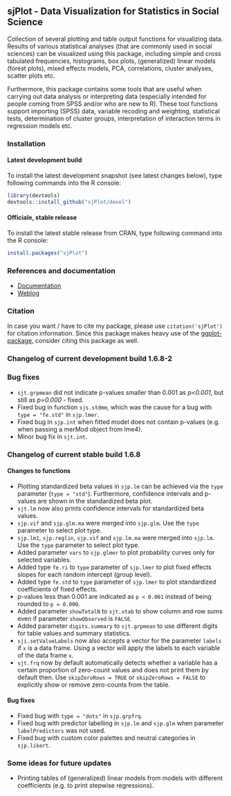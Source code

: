 sjPlot - Data Visualization for Statistics in Social Science
------------------------------------------------------------------------------
Collection of several plotting and table output functions for visualizing data. Results of various statistical analyses (that are commonly used in social sciences) can be visualized using this package, including simple and cross tabulated frequencies, histograms, box plots, (generalized) linear models (forest plots), mixed effects models, PCA, correlations, cluster analyses, scatter plots etc.

Furthermore, this package contains some tools that are useful when carrying out data analysis or interpreting data (especially intended for people coming from SPSS and/or who are new to R). These tool functions support importing (SPSS) data, variable recoding and weighting, statistical tests, determination of cluster groups, interpretation of interaction terms in regression models etc.


### Installation

#### Latest development build

To install the latest development snapshot (see latest changes below), type following commands into the R console:

```r
library(devtools)
devtools::install_github("sjPlot/devel")
```

#### Officiale, stable release
To install the latest stable release from CRAN, type following command into the R console:

```r
install.packages("sjPlot")
```

### References and documentation

- [Documentation](http://www.strengejacke.de/sjPlot/)
- [Weblog](http://strengejacke.wordpress.com/sjplot-r-package/)


### Citation

In case you want / have to cite my package, please use `citation('sjPlot')` for citation information. Since this package makes heavy use of the [ggplot-package](http://cran.r-project.org/web/packages/ggplot2/index.html), consider citing this package as well.


### Changelog of current development build 1.6.8-2

### Bug fixes
* `sjt.grpmean` did not indicate p-values smaller than 0.001 as _p<0.001_, but still as _p=0.000_ - fixed.
* Fixed bug in function `sjs.stdmm`, which was the cause for a bug with `type = "fe.std"` in `sjp.lmer`.
* Fixed bug in `sjp.int` when fitted model does not contain p-values (e.g. when passing a merMod object from lme4).
* Minor bug fix in `sjt.int`.


### Changelog of current stable build 1.6.8

#### Changes to functions
* Plotting standardized beta values in `sjp.lm` can be achieved via the `type` parameter (`type = "std"`). Furthermore, confidence intervals and p-values are shown in the standardized beta plot.
* `sjt.lm` now also prints confidence intervals for standardized beta values.
* `sjp.vif` and `sjp.glm.ma` were merged into `sjp.glm`. Use the `type` parameter to select plot type.
* `sjp.lm1`, `sjp.reglin`, `sjp.vif` and `sjp.lm.ma` were merged into `sjp.lm`. Use the `type` parameter to select plot type.
* Added parameter `vars` to `sjp.glmer` to plot probability curves only for selected variables.
* Added type `fe.ri` to `type` parameter of `sjp.lmer` to plot fixed effects slopes for each random intercept (group level).
* Added type `fe.std` to `type` parameter of `sjp.lmer` to plot standardized coefficients of fixed effects.
* p-values less than 0.001 are indicated as `p < 0.001` instead of being rounded to `p = 0.000`.
* Added parameter `showTotalN` to `sjt.xtab` to show column and row sums even if parameter `showObserved` is `FALSE`.
* Added parameter `digits.summary` to `sjt.grpmean` to use different digits for table values and summary statistics.
* `sji.setValueLabels` now also accepts a vector for the parameter `labels` if `x` is a data frame. Using a vector will apply the labels to each variable of the data frame `x`.
* `sjt.frq` now by default automatically detects whether a variable has a certain proportion of zero-count values and does not print them by default then. Use `skipZeroRows = TRUE` or `skipZeroRows = FALSE` to explicitly show or remove zero-counts from the table.


#### Bug fixes
* Fixed bug with `type = "dots"` in `sjp.grpfrq`.
* Fixed bug with predictor labelling in `sjp.lm` and `sjp.glm` when parameter `labelPredictors` was not used.
* Fixed bug with custom color palettes and neutral categories in `sjp.likert`.


### Some ideas for future updates
* Printing tables of (generalized) linear models from models with different coefficients (e.g. to print stepwise regressions).
